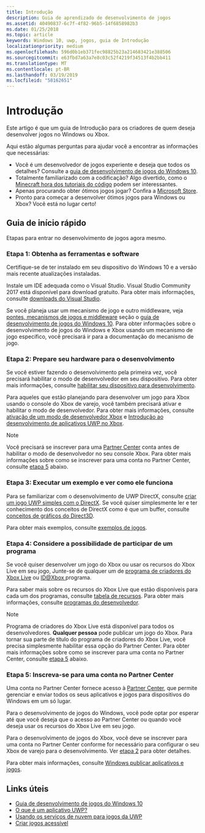 ```yaml
---
title: Introdução
description: Guia de aprendizado de desenvolvimento de jogos
ms.assetid: 40490837-6c7f-4f82-96b5-14f6858982b3
ms.date: 01/25/2018
ms.topic: article
keywords: Windows 10, uwp, jogos, guia de Introdução
localizationpriority: medium
ms.openlocfilehash: 596d0b1eb371fec98825b23a214683421e388506
ms.sourcegitcommit: e63fbd7a63a7e8c03c52f4219f34513f4b2bb411
ms.translationtype: MT
ms.contentlocale: pt-BR
ms.lasthandoff: 03/19/2019
ms.locfileid: "58162651"
---
```

# <a name="getting-started"></a>Introdução

Este artigo é que um guia de Introdução para os criadores de quem deseja desenvolver jogos no Windows ou Xbox. 

Aqui estão algumas perguntas para ajudar você a encontrar as informações que necessárias:
* Você é um desenvolvedor de jogos experiente e deseja que todos os detalhes? Consulte a [guia de desenvolvimento de jogos do Windows 10](e2e.md).
* Totalmente familiarizado com a codificação? Algo divertido, como o [Minecraft hora dos tutoriais do código](https://code.org/minecraft) podem ser interessantes.
* Apenas procurando obter ótimos jogos jogar? Confira a [Microsoft Store](https://www.microsoft.com/store).
* Pronto para começar a desenvolver ótimos jogos para Windows ou Xbox?  Você está no lugar certo!

## <a name="quick-start-guide"></a>Guia de início rápido

Etapas para entrar no desenvolvimento de jogos agora mesmo.

### <a name="step-1-get-the-software-and-tools"></a>Etapa 1: Obtenha as ferramentas e software

Certifique-se de ter instalado em seu dispositivo do Windows 10 e a versão mais recente atualizações instaladas.

Instale um IDE adequada como o Visual Studio. Visual Studio Community 2017 está disponível para download gratuito. Para obter mais informações, consulte [downloads do Visual Studio](https://www.visualstudio.com/downloads/).

Se você planeja usar um mecanismo de jogo e outro middleware, veja [pontes, mecanismos de jogos e middleware](e2e.md#bridges-game-engines-and-middleware) seção o [guia de desenvolvimento de jogos do Windows 10](e2e.md). Para obter informações sobre o desenvolvimento de jogos do Windows e Xbox usando um mecanismo de jogo específico, você precisará ir para a documentação do mecanismo de jogo.

### <a name="step-2-prepare-your-hardware-for-development"></a>Etapa 2: Prepare seu hardware para o desenvolvimento

Se você estiver fazendo o desenvolvimento pela primeira vez, você precisará habilitar o modo de desenvolvedor em seu dispositivo. Para obter mais informações, consulte [habilitar seu dispositivo para desenvolvimento](../get-started/enable-your-device-for-development.md).

Para aqueles que estão planejando para desenvolver um jogo para Xbox usando o console do Xbox de varejo, você também precisará ativar e habilitar o modo de desenvolvedor. Para obter mais informações, consulte [ativação de um modo de desenvolvedor Xbox](../xbox-apps/devkit-activation.md) e [Introdução ao desenvolvimento de aplicativos UWP no Xbox](../xbox-apps/getting-started.md). 

> [!Note]
> Você precisará se inscrever para uma [Partner Center](https://partner.microsoft.com/dashboard) conta antes de habilitar o modo de desenvolvedor no seu console Xbox. Para obter mais informações sobre como se inscrever para uma conta no Partner Center, consulte [etapa 5](#step-5-sign-up-for-a-partner-center-account) abaixo.

### <a name="step-3-run-a-sample-and-see-how-it-works"></a>Etapa 3: Executar um exemplo e ver como ele funciona

Para se familiarizar com o desenvolvimento de UWP DirectX, consulte [criar um jogo UWP simples com o DirectX](tutorial--create-your-first-uwp-directx-game.md). Se você quiser simplesmente ler e ter conhecimento dos conceitos de DirectX como é que um buffer, consulte [conceitos de gráficos do Direct3D](../graphics-concepts/index.md).

Para obter mais exemplos, consulte [exemplos de jogos](e2e.md#game-samples).

### <a name="step-4-consider-joining-a-program"></a>Etapa 4: Considere a possibilidade de participar de um programa

Se você quiser desenvolver um jogo do Xbox ou usar os recursos do Xbox Live em seu jogo, Junte-se de qualquer um de [programa de criadores do Xbox Live](https://developer.microsoft.com/games/xbox/xboxlive/creator) ou [ ID@Xbox ](https://www.xbox.com/Developers/id) programa. 

Para saber mais sobre os recursos do Xbox Live que estão disponíveis para cada um dos programas, consulte [tabela de recursos](https://docs.microsoft.com/gaming/xbox-live//developer-program-overview.md#feature-table). Para obter mais informações, consulte [programas do desenvolvedor](e2e.md#developer-programs).

> [!Note]
> Programa de criadores do Xbox Live está disponível para todos os desenvolvedores. **Qualquer pessoa** pode publicar um jogo do Xbox. Para tornar sua parte de título do programa de criadores do Xbox Live, você precisa simplesmente habilitar essa opção do Partner Center. Para obter mais informações sobre como se inscrever para uma conta no Partner Center, consulte [etapa 5](#step-5-sign-up-for-a-partner-center-account) abaixo.

### <a name="step-5-sign-up-for-a-partner-center-account"></a>Etapa 5: Inscreva-se para uma conta no Partner Center

Uma conta no Partner Center fornece acesso à [Partner Center](https://partner.microsoft.com/dashboard), que permite gerenciar e enviar todos os seus aplicativos e jogos para dispositivos do Windows em um só lugar.

Para o desenvolvimento de jogos do Windows, você pode optar por esperar até que você deseja que o acesso ao Partner Center ou quando você deseja usar os recursos do Xbox Live em seu jogo.

Para o desenvolvimento de jogos do Xbox, você deve se inscrever para uma conta no Partner Center conforme for necessário para configurar o seu Xbox de varejo para o desenvolvimento. Ver [etapa 2](#step-2-prepare-your-hardware-for-development) para obter detalhes.

Para obter mais informações, consulte [Windows publicar aplicativos e jogos](../publish/index.md).

## <a name="useful-links"></a>Links úteis

* [Guia de desenvolvimento de jogos do Windows 10](e2e.md)
* [O que é um aplicativo UWP?](../get-started/universal-application-platform-guide.md)
* [Usando os serviços de nuvem para jogos da UWP](cloud-for-games.md)
* [Criar jogos acessível](accessibility-for-games.md)